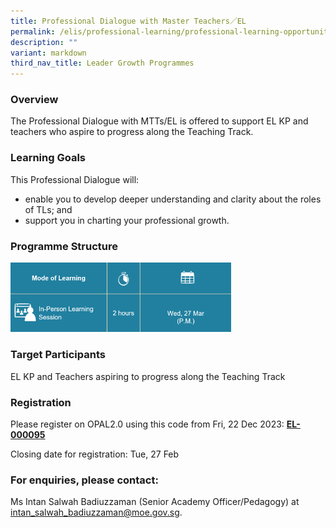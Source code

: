 ```yaml
---
title: Professional Dialogue with Master Teachers／EL
permalink: /elis/professional-learning/professional-learning-opportunities/professional-dialogue/
description: ""
variant: markdown
third_nav_title: Leader Growth Programmes
---
```

### Overview
The Professional Dialogue with MTTs/EL is offered to support EL KP and teachers who aspire to progress along the Teaching Track.

### Learning Goals

This Professional Dialogue will:

*   enable you to develop deeper understanding and clarity about the roles of TLs; and
*   support you in charting your professional growth.

### Programme Structure

<img src="/images/professional%20dialogue%20with%20mtts%20el.png" style="width:70%">
		 
### Target Participants

EL KP and Teachers aspiring to progress along the Teaching Track

### Registration
Please register on&nbsp;OPAL2.0&nbsp;using this code from Fri, 22 Dec 2023:&nbsp;[**EL-000095**]()
	    
Closing date for registration: Tue, 27 Feb

### For enquiries, please contact:
Ms Intan Salwah Badiuzzaman (Senior Academy Officer/Pedagogy) at <a href="mailto:intan_salwah_badiuzzaman@moe.gov.sg">intan_salwah_badiuzzaman@moe.gov.sg.</a>